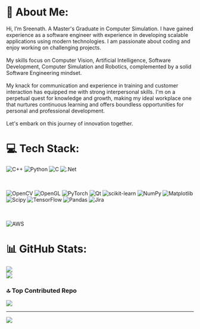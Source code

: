 # 💫 About Me:
Hi, I’m Sreenath. A Master's Graduate in Computer Simulation. I have gained experience as a software engineer with experience in developing scalable applications using modern technologies. I am passionate about coding and enjoy working on challenging projects.<br><br>My skills focus on Computer Vision, Artificial Intelligence, Software Development, Computer Simulation and Robotics, complemented by a solid Software Engineering mindset.<br><br>My knack for communication and experience in training and customer interaction has equipped me with strong interpersonal skills. I'm on a perpetual quest for knowledge and growth, making my ideal workplace one that nurtures continuous learning and offers boundless opportunities for personal and professional development.<br><br>​Let's embark on this journey of innovation together.


# 💻 Tech Stack:
![C++](https://img.shields.io/badge/c++-%2300599C.svg?style=for-the-badge&logo=c%2B%2B&logoColor=white) ![Python](https://img.shields.io/badge/python-3670A0?style=for-the-badge&logo=python&logoColor=ffdd54) ![C](https://img.shields.io/badge/c-%2300599C.svg?style=for-the-badge&logo=c&logoColor=white) ![.Net](https://img.shields.io/badge/.NET-5C2D91?style=for-the-badge&logo=.net&logoColor=white) <br><br>​

![OpenCV](https://img.shields.io/badge/opencv-%23white.svg?style=for-the-badge&logo=opencv&logoColor=white) ![OpenGL](https://img.shields.io/badge/OpenGL-%23FFFFFF.svg?style=for-the-badge&logo=opengl) ![PyTorch](https://img.shields.io/badge/PyTorch-%23EE4C2C.svg?style=for-the-badge&logo=PyTorch&logoColor=white)  ![Qt](https://img.shields.io/badge/Qt-%23217346.svg?style=for-the-badge&logo=Qt&logoColor=white) ![scikit-learn](https://img.shields.io/badge/scikit--learn-%23F7931E.svg?style=for-the-badge&logo=scikit-learn&logoColor=white) ![NumPy](https://img.shields.io/badge/numpy-%23013243.svg?style=for-the-badge&logo=numpy&logoColor=white) ![Matplotlib](https://img.shields.io/badge/Matplotlib-%23ffffff.svg?style=for-the-badge&logo=Matplotlib&logoColor=black) ![Scipy](https://img.shields.io/badge/SciPy-%230C55A5.svg?style=for-the-badge&logo=scipy&logoColor=%white) ![TensorFlow](https://img.shields.io/badge/TensorFlow-%23FF6F00.svg?style=for-the-badge&logo=TensorFlow&logoColor=white) ![Pandas](https://img.shields.io/badge/pandas-%23150458.svg?style=for-the-badge&logo=pandas&logoColor=white) ![Jira](https://img.shields.io/badge/jira-%230A0FFF.svg?style=for-the-badge&logo=jira&logoColor=white) <br><br>​

 ![AWS](https://img.shields.io/badge/AWS-%23FF9900.svg?style=for-the-badge&logo=amazon-aws&logoColor=white)
 
# 📊 GitHub Stats:
![](https://github-readme-stats.vercel.app/api?username=Sree0211&theme=dark&hide_border=false&include_all_commits=false&count_private=false)<br/>
![](https://github-readme-stats.vercel.app/api/top-langs/?username=Sree0211&theme=dark&hide_border=false&include_all_commits=false&count_private=false&layout=compact)

### 🔝 Top Contributed Repo
![](https://github-contributor-stats.vercel.app/api?username=Sree0211&limit=5&theme=gruvbox&combine_all_yearly_contributions=true)

---
[![](https://visitcount.itsvg.in/api?id=Sree0211&icon=0&color=0)](https://visitcount.itsvg.in)
